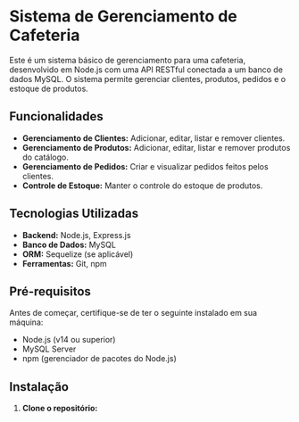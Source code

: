 # Sistema de Gerenciamento de Cafeteria

Este é um sistema básico de gerenciamento para uma cafeteria, desenvolvido em Node.js com uma API RESTful conectada a um banco de dados MySQL. O sistema permite gerenciar clientes, produtos, pedidos e o estoque de produtos.

## Funcionalidades

- **Gerenciamento de Clientes:** Adicionar, editar, listar e remover clientes.
- **Gerenciamento de Produtos:** Adicionar, editar, listar e remover produtos do catálogo.
- **Gerenciamento de Pedidos:** Criar e visualizar pedidos feitos pelos clientes.
- **Controle de Estoque:** Manter o controle do estoque de produtos.

## Tecnologias Utilizadas

- **Backend:** Node.js, Express.js
- **Banco de Dados:** MySQL
- **ORM:** Sequelize (se aplicável)
- **Ferramentas:** Git, npm

## Pré-requisitos

Antes de começar, certifique-se de ter o seguinte instalado em sua máquina:

- Node.js (v14 ou superior)
- MySQL Server
- npm (gerenciador de pacotes do Node.js)

## Instalação

1. **Clone o repositório:**

   ```bash
   
